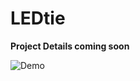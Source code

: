# LEDtie

**Project Details coming soon**

![Demo](https://user-images.githubusercontent.com/8731829/36896233-77d51a00-1dd7-11e8-80e0-f8d07ec85bcc.gif)
